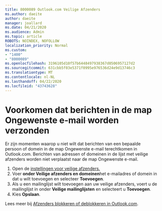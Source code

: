 ```yaml
---
title: 8000089 Outlook.com Veilige Afzenders
ms.author: daeite
author: daeite
manager: joallard
ms.date: 04/21/2020
ms.audience: Admin
ms.topic: article
ROBOTS: NOINDEX, NOFOLLOW
localization_priority: Normal
ms.custom:
- "1400"
- "8000089"
ms.openlocfilehash: 3196105d10f57b6448497938367d0506957127d2
ms.sourcegitcommit: 631cbb5f03e5371f0995e976536d24e9d13746c3
ms.translationtype: MT
ms.contentlocale: nl-NL
ms.lasthandoff: 04/22/2020
ms.locfileid: "43743628"
---
```

# <a name="stop-messages-from-going-into-your-junk-email-folder"></a>Voorkomen dat berichten in de map Ongewenste e-mail worden verzonden

Er zijn momenten waarop u niet wilt dat berichten van een bepaalde persoon of domein in de map Ongewenste e-mail terechtkomen in Outlook.com. Berichten van adressen of domeinen in de lijst met veilige afzenders worden niet verplaatst naar de map Ongewenste e-mail.

1. Open de [instellingen voor veilige afzenders.](https://go.microsoft.com/fwlink/?linkid=2035804)
2. Voer **onder Veilige afzenders en domeinen**het e-mailadres of domein in dat u wilt toevoegen en selecteer **Toevoegen**.
3. Als u een mailinglijst wilt toevoegen aan uw veilige afzenders, voert u de mailinglijst in onder **Veilige mailinglijsten** en selecteert u **Toevoegen**.
4. Kies **Opslaan**.

Lees meer bij [Afzenders blokkeren of deblokkeren in Outlook.com](https://support.office.com/article/afba1c94-77bb-4f50-8b85-057cf52f4d5e?wt.mc_id=Office_Outlook_com_Alchemy).